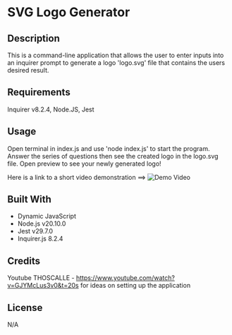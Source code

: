 # SVG Logo Generator

## Description
  This is a command-line application that allows the user to enter inputs into an inquirer prompt to generate a logo 'logo.svg' file that contains the users desired result.

  ## Requirements
  Inquirer v8.2.4, Node.JS, Jest

  ## Usage
  Open terminal in index.js and use 'node index.js' to start the program. Answer the series of questions then see the created logo in the logo.svg file. Open preview to see your newly generated logo!

  Here is a link to a short video demonstration ==>  ![Demo Video]()

  ## Built With
  * Dynamic JavaScript
  * Node.js v20.10.0
  * Jest v29.7.0
  * Inquirer.js 8.2.4

  ## Credits
  Youtube THOSCALLE - https://www.youtube.com/watch?v=GJYMcLus3v0&t=20s for ideas on setting up the application 
  
  ## License
  N/A